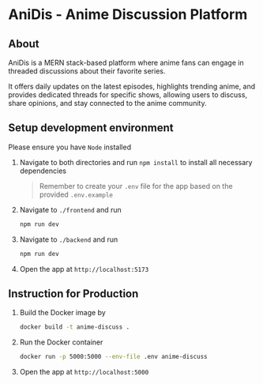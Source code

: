 # AniDis - Anime Discussion Platform

## About

AniDis is a MERN stack-based platform where anime fans can engage in threaded discussions about their favorite series.

It offers daily updates on the latest episodes, highlights trending anime, and provides dedicated threads for specific shows, allowing users to discuss, share opinions, and stay connected to the anime community.

## Setup development environment

Please ensure you have `Node` installed

1. Navigate to both directories and run `npm install` to install all necessary dependencies

    > Remember to create your `.env` file for the app based on the provided `.env.example`

2. Navigate to `./frontend` and run

    ```bash
    npm run dev
    ```

3. Navigate to `./backend` and run

    ```bash
    npm run dev
    ```

4. Open the app at `http://localhost:5173`

## Instruction for Production

1. Build the Docker image by

    ```bash
    docker build -t anime-discuss .
    ```

2. Run the Docker container

    ```bash
    docker run -p 5000:5000 --env-file .env anime-discuss
    ```

3. Open the app at `http://localhost:5000`
